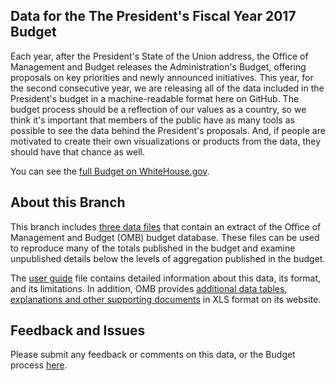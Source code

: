 ## Data for the The President's Fiscal Year 2017 Budget
Each year, after the President's State of the Union address, the Office of Management and Budget releases the Administration's Budget, offering proposals on key priorities and newly announced initiatives. This year, for the second consecutive year, we are releasing all of the data included in the President's budget in a machine-readable format here on GitHub. The budget process should be a reflection of our values as a country, so we think it's important that members of the public have as many tools as possible to see the data behind the President's proposals. And, if people are motivated to create their own visualizations or products from the data, they should have that chance as well.

You can see the [full Budget on WhiteHouse.gov](https://www.whitehouse.gov/omb/budget/).

## About this Branch

This branch includes [three data files](data) that contain an extract of the Office of Management and Budget (OMB) budget database. These files can be used to reproduce many of the totals published in the budget and examine unpublished details below the levels of aggregation published in the budget.

The [user guide](USER_GUIDE.md) file contains detailed information about this data, its format, and its limitations. In addition, OMB provides [additional data tables, explanations and other supporting documents](https://www.whitehouse.gov/omb/budget/Supplemental) in XLS format on its website.

## Feedback and Issues
Please submit any feedback or comments on this data, or the Budget process [here](https://www.whitehouse.gov/webform/budget-data).
